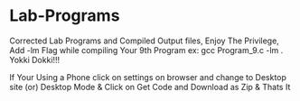# Lab-Programs
Corrected Lab Programs and Compiled Output files, Enjoy The Privilege, Add -lm Flag while compiling Your 9th Program ex: gcc Program_9.c -lm . Yokki Dokki!!!

If Your Using a Phone click on settings on browser and change to Desktop site (or) Desktop Mode
&
Click on Get Code and Download as Zip
& 
Thats It

